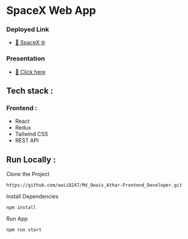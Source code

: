 # SpaceX Web App

<h3>Deployed Link</h3>
<ul>
<li>
<a  href="https://spacex-three-rho.vercel.app/">🔗 SpaceX 🌐</a>
</li>
</ul>

<h3>Presentation</h3>
<ul>
<li>
<a  href="https://drive.google.com/file/d/1DvEVOsDN6pIiMU-vGHzVC3Xm3rNQK1vW/view?usp=sharing">🔗 Click here </a>
</li>
</ul>

## Tech stack :
### Frontend :
- React
- Redux
- Tailwind CSS
- REST API



## Run Locally :
Clone the Project
```
https://github.com/owii8247/Md_Owais_Athar-Frontend_Developer.git
``` 

Install Dependencies
```
npm install
```
Run App
```
npm run start
```
